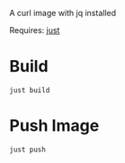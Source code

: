 A curl image with jq installed

Requires: [just](https://github.com/casey/just)

# Build

```
just build
```

# Push Image

```
just push
```